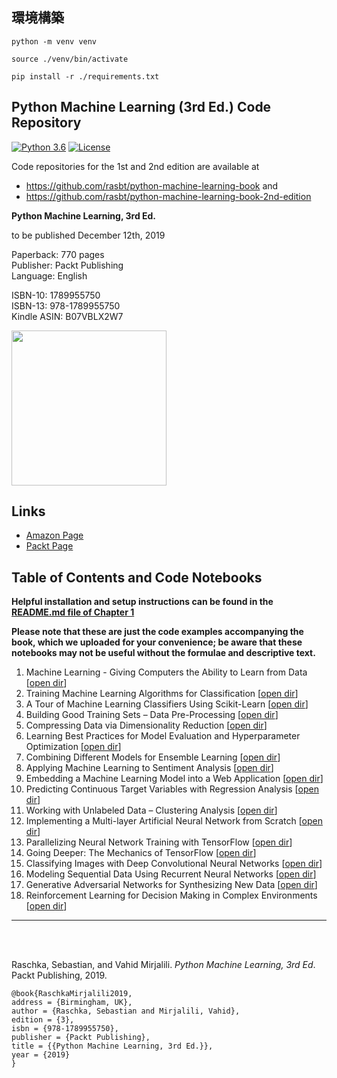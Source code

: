 ## 環境構築

`python -m venv venv`

`source ./venv/bin/activate`

`pip install -r ./requirements.txt`

## Python Machine Learning (3rd Ed.) Code Repository

[![Python 3.6](https://img.shields.io/badge/Python-3.7-blue.svg)](#)
[![License](https://img.shields.io/badge/Code%20License-MIT-blue.svg)](LICENSE.txt)

Code repositories for the 1st and 2nd edition are available at

- https://github.com/rasbt/python-machine-learning-book and
- https://github.com/rasbt/python-machine-learning-book-2nd-edition

**Python Machine Learning, 3rd Ed.**  

to be published December 12th, 2019

Paperback: 770 pages  
Publisher: Packt Publishing  
Language: English

ISBN-10: 1789955750   
ISBN-13: 978-1789955750  
Kindle ASIN: B07VBLX2W7 

[<img src="./.other/cover_1.jpg" width="248">](https://www.amazon.com/Python-Machine-Learning-scikit-learn-TensorFlow/dp/1789955750/)


## Links

- [Amazon Page](https://www.amazon.com/Python-Machine-Learning-scikit-learn-TensorFlow/dp/1789955750/)
- [Packt Page](https://www.packtpub.com/data/python-machine-learning-third-edition)



## Table of Contents and Code Notebooks

**Helpful installation and setup instructions can be found in the [README.md file of Chapter 1](ch01/README.md)**

**Please note that these are just the code examples accompanying the book, which we uploaded for your convenience; be aware that these notebooks may not be useful without the formulae and descriptive text.**   


1. Machine Learning - Giving Computers the Ability to Learn from Data [[open dir](ch01)] 
2. Training Machine Learning Algorithms for Classification [[open dir](ch02)] 
3. A Tour of Machine Learning Classifiers Using Scikit-Learn [[open dir](ch03)] 
4. Building Good Training Sets – Data Pre-Processing [[open dir](ch04)] 
5. Compressing Data via Dimensionality Reduction [[open dir](ch05)] 
6. Learning Best Practices for Model Evaluation and Hyperparameter Optimization [[open dir](ch06)]
7. Combining Different Models for Ensemble Learning [[open dir](ch07)] 
8. Applying Machine Learning to Sentiment Analysis [[open dir](ch08)] 
9. Embedding a Machine Learning Model into a Web Application [[open dir](ch09)]  
10. Predicting Continuous Target Variables with Regression Analysis [[open dir](ch10)] 
11. Working with Unlabeled Data – Clustering Analysis [[open dir](ch11)] 
12. Implementing a Multi-layer Artificial Neural Network from Scratch [[open dir](ch12)] 
13. Parallelizing Neural Network Training with TensorFlow [[open dir](ch13)] 
14. Going Deeper: The Mechanics of TensorFlow [[open dir](ch14)] 
15. Classifying Images with Deep Convolutional Neural Networks [[open dir](ch15)]  
16. Modeling Sequential Data Using Recurrent Neural Networks [[open dir](ch16)] 
17. Generative Adversarial Networks for Synthesizing New Data [[open dir](ch17)]  
18. Reinforcement Learning for Decision Making in Complex Environments [[open dir](ch18)] 


--- 

<br>
<br>

Raschka, Sebastian, and Vahid Mirjalili. *Python Machine Learning, 3rd Ed*. Packt Publishing, 2019.

    @book{RaschkaMirjalili2019,  
    address = {Birmingham, UK},  
    author = {Raschka, Sebastian and Mirjalili, Vahid},  
    edition = {3},  
    isbn = {978-1789955750},   
    publisher = {Packt Publishing},  
    title = {{Python Machine Learning, 3rd Ed.}},  
    year = {2019}  
    }
